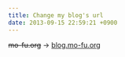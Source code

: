 ```yaml
---
title: Change my blog's url
date: 2013-09-15 22:59:21 +0900
---
```


<del>mo-fu.org</del> -> [blog.mo-fu.org](http://blog.mo-fu.org)
